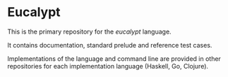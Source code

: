 # Eucalypt

This is the primary repository for the *eucalypt* language.

It contains documentation, standard prelude and reference test cases.

Implementations of the language and command line are provided in other
repositories for each implementation language (Haskell, Go, Clojure).
